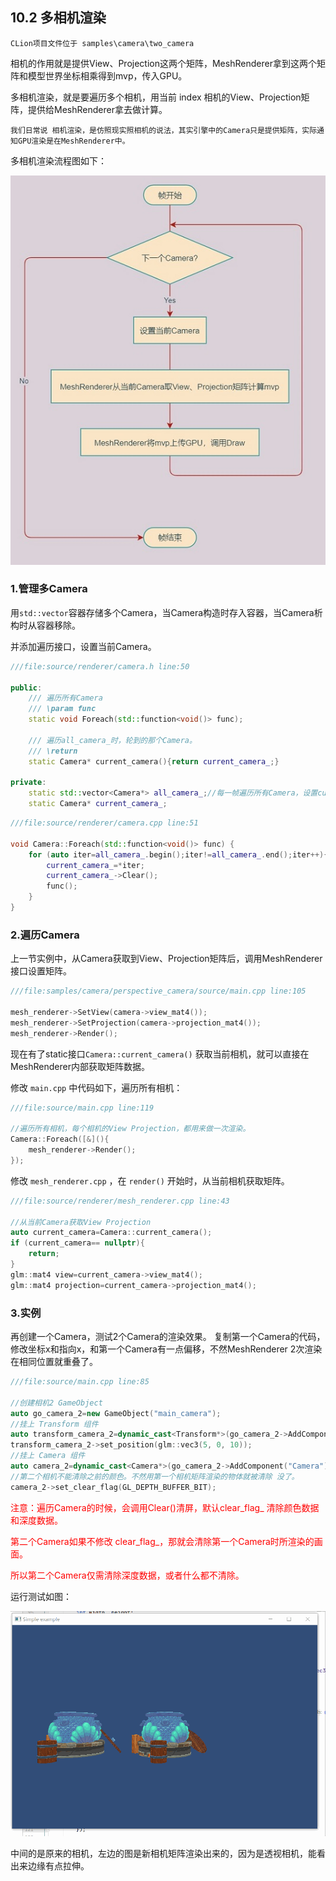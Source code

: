 ## 10.2 多相机渲染

    CLion项目文件位于 samples\camera\two_camera

相机的作用就是提供View、Projection这两个矩阵，MeshRenderer拿到这两个矩阵和模型世界坐标相乘得到mvp，传入GPU。

多相机渲染，就是要遍历多个相机，用当前 index 相机的View、Projection矩阵，提供给MeshRenderer拿去做计算。

    我们日常说 相机渲染，是仿照现实照相机的说法，其实引擎中的Camera只是提供矩阵，实际通知GPU渲染是在MeshRenderer中。

多相机渲染流程图如下：

![](../../imgs/camera/two_camera/flow.jpg)

### 1.管理多Camera

用`std::vector`容器存储多个Camera，当Camera构造时存入容器，当Camera析构时从容器移除。

并添加遍历接口，设置当前Camera。

```c++
///file:source/renderer/camera.h line:50

public:
    /// 遍历所有Camera
    /// \param func
    static void Foreach(std::function<void()> func);

    /// 遍历all_camera_时，轮到的那个Camera。
    /// \return
    static Camera* current_camera(){return current_camera_;}

private:
    static std::vector<Camera*> all_camera_;//每一帧遍历所有Camera，设置current_camera_
    static Camera* current_camera_;
```

```c++
///file:source/renderer/camera.cpp line:51

void Camera::Foreach(std::function<void()> func) {
    for (auto iter=all_camera_.begin();iter!=all_camera_.end();iter++){
        current_camera_=*iter;
        current_camera_->Clear();
        func();
    }
}
```

### 2.遍历Camera

上一节实例中，从Camera获取到View、Projection矩阵后，调用MeshRenderer接口设置矩阵。

```c++
///file:samples/camera/perspective_camera/source/main.cpp line:105

mesh_renderer->SetView(camera->view_mat4());
mesh_renderer->SetProjection(camera->projection_mat4());
mesh_renderer->Render();
```

现在有了static接口`Camera::current_camera()` 获取当前相机，就可以直接在 MeshRenderer内部获取矩阵数据。

修改 `main.cpp` 中代码如下，遍历所有相机：

```c++
///file:source/main.cpp line:119

//遍历所有相机，每个相机的View Projection，都用来做一次渲染。
Camera::Foreach([&](){
    mesh_renderer->Render();
});
```

修改 `mesh_renderer.cpp` ，在 `render()` 开始时，从当前相机获取矩阵。

```c++
///file:source/renderer/mesh_renderer.cpp line:43

//从当前Camera获取View Projection
auto current_camera=Camera::current_camera();
if (current_camera== nullptr){
    return;
}
glm::mat4 view=current_camera->view_mat4();
glm::mat4 projection=current_camera->projection_mat4();
```

### 3.实例

再创建一个Camera，测试2个Camera的渲染效果。
复制第一个Camera的代码，修改坐标x和指向x，和第一个Camera有一点偏移，不然MeshRenderer 2次渲染在相同位置就重叠了。

```c++
///file:source/main.cpp line:85

//创建相机2 GameObject
auto go_camera_2=new GameObject("main_camera");
//挂上 Transform 组件
auto transform_camera_2=dynamic_cast<Transform*>(go_camera_2->AddComponent("Transform"));
transform_camera_2->set_position(glm::vec3(5, 0, 10));
//挂上 Camera 组件
auto camera_2=dynamic_cast<Camera*>(go_camera_2->AddComponent("Camera"));
//第二个相机不能清除之前的颜色。不然用第一个相机矩阵渲染的物体就被清除 没了。
camera_2->set_clear_flag(GL_DEPTH_BUFFER_BIT);
```

<font color=red>注意：遍历Camera的时候，会调用Clear()清屏，默认clear_flag_ 清除颜色数据和深度数据。

第二个Camera如果不修改 clear_flag_，那就会清除第一个Camera时所渲染的画面。

所以第二个Camera仅需清除深度数据，或者什么都不清除。</font>

运行测试如图：

![](../../imgs/camera/two_camera/twocamera.gif)

中间的是原来的相机，左边的图是新相机矩阵渲染出来的，因为是透视相机，能看出来边缘有点拉伸。
